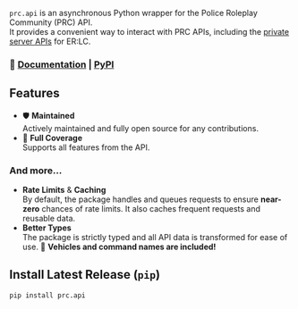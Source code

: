 `prc.api` is an asynchronous Python wrapper for the Police Roleplay Community (PRC) API.  
It provides a convenient way to interact with PRC APIs, including the [private server APIs](https://apidocs.policeroleplay.community) for ER:LC.

### 📖 [Documentation](https://github.com/Tycho-Systems/prc.api/wiki/Documentation) | [PyPI](https://pypi.org/project/prc.api)

## Features

- 🛡️ **Maintained**  
  Actively maintained and fully open source for any contributions.
- 💫 **Full Coverage**  
  Supports all features from the API.

### And more...

- **Rate Limits** & **Caching**  
  By default, the package handles and queues requests to ensure **near-zero** chances of rate limits. It also caches frequent requests and reusable data.
- **Better Types**  
  The package is strictly typed and all API data is transformed for ease of use. 🎊 **Vehicles and command names are included!**

## Install Latest Release (`pip`)

```sh
pip install prc.api
```
